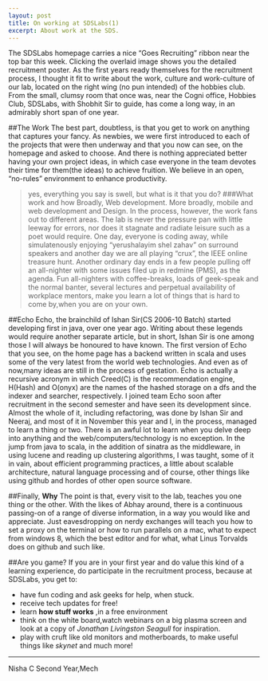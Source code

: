 ```yaml
---
layout: post
title: On working at SDSLabs(1)
excerpt: About work at the SDS.
---
```

The SDSLabs homepage carries a nice  “Goes Recruiting” ribbon near the top bar this week. Clicking the overlaid image shows you the detailed recruitment poster. As the first years ready themselves for the recruitment process, I thought it fit to write about the work, culture and work-culture of our lab, located on the right wing (no pun intended) of the hobbies club.
From the small, clumsy room that once was, near the Cogni office, Hobbies Club, SDSLabs, with Shobhit Sir to guide, has come a long way, in an admirably short span of one year. 

##The Work
The best part, doubtless, is that you get to work on anything that captures your fancy. As newbies, we were first introduced to each of the projects that were then underway and that you now can see, on the homepage and asked to choose. And there is nothing appreciated better having your own project ideas, in which case everyone in the team devotes their time for them(the ideas) to achieve fruition.
We believe in an open, “no-rules” environment to enhance productivity. 

> yes, everything you say is swell, but what is it that you do?
###What work and how
Broadly, Web development. More broadly, mobile and web development and Design. In the process, however, the work fans out to different areas. The lab is never the pressure pan with little leeway for errors, nor does it stagnate and radiate leisure such as a poet would require. One day, everyone is coding away, while simulatenously enjoying “yerushalayim shel zahav” on surround speakers and another day we are all playing “crux”, the IEEE online treasure hunt. Another ordinary day ends in a few people pulling off an all-nighter with some issues filed up in redmine (PMS), as the agenda. Fun all-nighters with coffee-breaks, loads of geek-speak and the normal banter, several lectures and perpetual availability of workplace mentors, make you learn a lot of things that is hard to come by,when you are on your own.

##Echo 
Echo, the brainchild of Ishan Sir(CS 2006-10 Batch) started developing first in java, over one year ago. Writing about these legends would require another separate article, but in short, Ishan Sir is one among those I will always be honoured to have known. The first version of Echo that you see, on the home page has a backend written in scala and uses some of the very latest from the world web technologies. And even as of now,many ideas are still in the process of gestation. 
Echo is actually a recursive acronym in which Creed(C) is the recommendation engine, H(Hash) and O(onyx) are the names of the hashed storage on a dfs and the indexer and searcher, respectively. I joined team Echo soon after recruitment in the second semester and have seen its development since. Almost the whole of it, including refactoring, was done by Ishan Sir and Neeraj, and most of it in November this year and I, in the process, managed to learn a thing or two. There is an awful lot to learn when you delve deep into anything and the web/computers/technology is no exception. In the jump from java to scala, in the addition of sinatra as the middleware, in using lucene and reading up clustering algorithms, I was taught, some of it in vain, about efficient programming practices, a little about scalable architecture, natural language processing and of course, other things like using github and hordes of other open source software. 

##Finally, __Why__
The point is that, every visit to the lab, teaches you one thing or the other. With the likes of Abhay around, there is a continuous passing-on of a range of diverse information, in a way you would like and appreciate. Just eavesdropping on nerdy exchanges will teach you how to set a proxy on the terminal or how to run parallels on a mac, what to expect from windows 8, which the best editor and for what, what Linus Torvalds does on github and such like. 

##Are you game?
If you are in your first year and do value this kind of a learning experience, do participate in the recruitment process, because at SDSLabs, you get to:
* have fun coding and ask geeks for help, when stuck.
* receive tech updates for free!
* learn __how stuff works__ ,in a free environment
* think on the white board,watch webinars on a big plasma screen and look at a copy of _Jonathan Livingston Seagull_ for inspiration.
* play with  cruft like old monitors and motherboards, to make useful things like _skynet_ and much more!






---

Nisha C
Second Year,Mech


